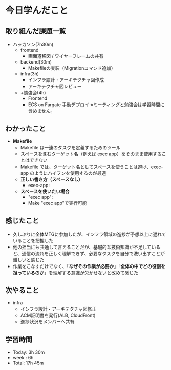 # 今日学んだこと

## 取り組んだ課題一覧
- ハッカソン(7h30m)
    - frontend
         - 画面遷移図 / ワイヤーフレームの共有
    - backend(30m) 
         - Makefileの実装（Migrationコマンド追加）
    - infra(3h) 
         - インフラ設計・アーキテクチャ図作成
         - アーキテクチャ図レビュー
    - +勉強会(4h)
         - Frontend 
         - ECS on Fargate 手動デプロイ
※ミーティングと勉強会は学習時間に含めません。
    
## わかったこと
- **Makefile**
    - Makefile は一連のタスクを定義するためのツール
    - スペースを含むターゲット名（例えば exec app）をそのまま使用することはできない
    - Makefile では、ターゲット名としてスペースを使うことは避け、exec-app のようにハイフンを使用するのが最適
    - **正しい書き方（スペースなし）**
         - exec-app:
    - **スペースを使いたい場合**
         - "exec app":
         - Make "exec app"で実行可能

## 感じたこと
- 久しぶりに全体MTGに参加したが、インフラ領域の進捗が予想以上に遅れていることを把握した
- 他の担当にも共通して言えることだが、基礎的な技術知識が不足していると、通信の流れを正しく理解できず、必要なタスクを自分で洗い出すことが難しいと感じた
- 作業をこなすだけでなく、「**なぜその作業が必要か**」「**全体の中でどの役割を担っているのか**」を理解する意識が欠かせないと改めて感じた

## 次やること
- infra
    - インフラ設計・アーキテクチャ図修正
    - ACM証明書を発行(ALB, CloudFront)
    - 進捗状況をメンバーへ共有

## 学習時間
- Today: 3h 30m
- week : 6h
- Total: 17h 45m